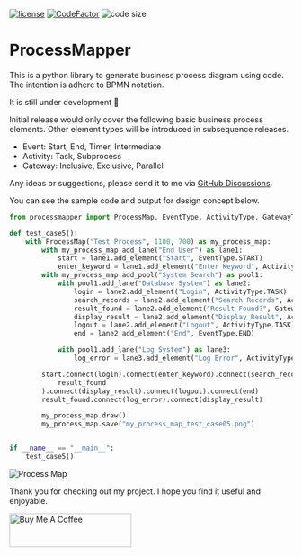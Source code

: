 [![license](https://img.shields.io/badge/license-mit-brightgreen.svg?style=plastic)](https://en.wikipedia.org/wiki/MIT_License)
[![CodeFactor](https://www.codefactor.io/repository/github/csgoh/processmapper/badge?style=plastic)](https://www.codefactor.io/repository/github/csgoh/processmapper)
![code size](https://img.shields.io/github/languages/code-size/csgoh/processmapper?style=plastic)

# ProcessMapper

This is a python library to generate business process diagram using code. The intention is adhere to BPMN notation.

It is still under development :construction:

Initial release would only cover the following basic business process elements. Other element types will be introduced in subsequence releases.
* Event: Start, End, Timer, Intermediate
* Activity: Task, Subprocess
* Gateway: Inclusive, Exclusive, Parallel

Any ideas or suggestions, please send it to me via [GitHub Discussions](https://github.com/csgoh/processmapper/discussions).

You can see the sample code and output for design concept below.

```python
from processmapper import ProcessMap, EventType, ActivityType, GatewayType

def test_case5():
    with ProcessMap("Test Process", 1100, 700) as my_process_map:
        with my_process_map.add_lane("End User") as lane1:
            start = lane1.add_element("Start", EventType.START)
            enter_keyword = lane1.add_element("Enter Keyword", ActivityType.TASK)
        with my_process_map.add_pool("System Search") as pool1:
            with pool1.add_lane("Database System") as lane2:
                login = lane2.add_element("Login", ActivityType.TASK)
                search_records = lane2.add_element("Search Records", ActivityType.TASK)
                result_found = lane2.add_element("Result Found?", GatewayType.EXCLUSIVE)
                display_result = lane2.add_element("Display Result", ActivityType.TASK)
                logout = lane2.add_element("Logout", ActivityType.TASK)
                end = lane2.add_element("End", EventType.END)

            with pool1.add_lane("Log System") as lane3:
                log_error = lane3.add_element("Log Error", ActivityType.TASK)

        start.connect(login).connect(enter_keyword).connect(search_records).connect(
            result_found
        ).connect(display_result).connect(logout).connect(end)
        result_found.connect(log_error).connect(display_result)

        my_process_map.draw()
        my_process_map.save("my_process_map_test_case05.png")


if __name__ == "__main__":
    test_case5()
```

![Process Map](https://github.com/csgoh/processmapper/blob/main/my_process_map_test_case05.png)

Thank you for checking out my project. I hope you find it useful and enjoyable.

<a href="https://www.buymeacoffee.com/csgoh" target="_blank"><img src="https://cdn.buymeacoffee.com/buttons/v2/default-yellow.png" alt="Buy Me A Coffee" style="height: 60px !important;width: 217px !important;" ></a>

